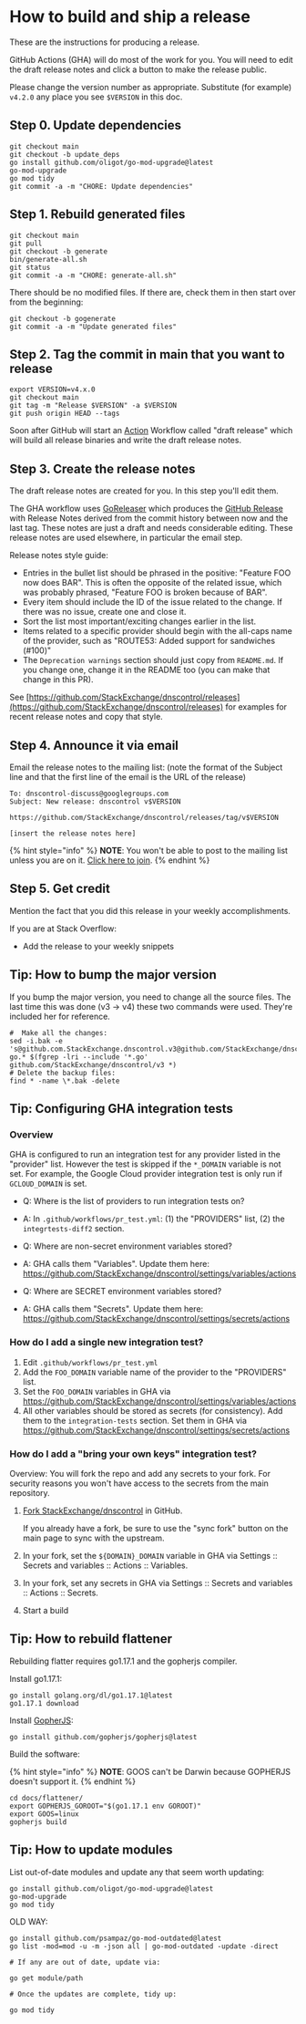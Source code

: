 # How to build and ship a release

These are the instructions for producing a release.

GitHub Actions (GHA) will do most of the work for you. You will need to edit the draft release notes and click a button to make the release public.

Please change the version number as appropriate.  Substitute (for example)
`v4.2.0` any place you see `$VERSION` in this doc.

## Step 0. Update dependencies

```shell
git checkout main
git checkout -b update_deps
go install github.com/oligot/go-mod-upgrade@latest
go-mod-upgrade
go mod tidy
git commit -a -m "CHORE: Update dependencies"
```

## Step 1. Rebuild generated files

```shell
git checkout main
git pull
git checkout -b generate
bin/generate-all.sh
git status
git commit -a -m "CHORE: generate-all.sh"
```

There should be no modified files. If there are, check them in then start over from the beginning:

```
git checkout -b gogenerate
git commit -a -m "Update generated files"
```

## Step 2. Tag the commit in main that you want to release

```shell
export VERSION=v4.x.0
git checkout main
git tag -m "Release $VERSION" -a $VERSION
git push origin HEAD --tags
```

Soon after
GitHub will start an [Action](https://github.com/StackExchange/dnscontrol/actions) Workflow called "draft release" which will build all release binaries and write the draft release notes.

## Step 3. Create the release notes

The draft release notes are created for you. In this step you'll edit them.

The GHA workflow uses [GoReleaser](https://goreleaser.com/) which produces the [GitHub Release](https://github.com/StackExchange/dnscontrol/releases) with Release Notes derived from the commit history between now and the last tag.
These notes are just a draft and needs considerable editing.
These release notes are used elsewhere, in particular the email step.

Release notes style guide:

* Entries in the bullet list should be phrased in the positive: "Feature FOO now does BAR".  This is often the opposite of the related issue, which was probably phrased, "Feature FOO is broken because of BAR".
* Every item should include the ID of the issue related to the change. If there was no issue, create one and close it.
* Sort the list most important/exciting changes earlier in the list.
* Items related to a specific provider should begin with the all-caps name of the provider, such as "ROUTE53: Added support for sandwiches (#100)"
* The `Deprecation warnings` section should just copy from `README.md`.  If you change one, change it in the README too (you can make that change in this PR).

See [https://github.com/StackExchange/dnscontrol/releases](https://github.com/StackExchange/dnscontrol/releases) for examples for recent release notes and copy that style.

## Step 4. Announce it via email

Email the release notes to the mailing list: (note the format of the Subject line and that the first line of the email is the URL of the release)

```text
To: dnscontrol-discuss@googlegroups.com
Subject: New release: dnscontrol v$VERSION

https://github.com/StackExchange/dnscontrol/releases/tag/v$VERSION

[insert the release notes here]
```

{% hint style="info" %}
**NOTE**: You won't be able to post to the mailing list unless you are on
it.  [Click here to join](https://groups.google.com/g/dnscontrol-discuss).
{% endhint %}

## Step 5. Get credit

Mention the fact that you did this release in your weekly accomplishments.

If you are at Stack Overflow:

* Add the release to your weekly snippets

## Tip: How to bump the major version

If you bump the major version, you need to change all the source
files.  The last time this was done (v3 -> v4) these two commands
were used. They're included her for reference.

```shell
#  Make all the changes:
sed -i.bak -e 's@github.com.StackExchange.dnscontrol.v3@github.com/StackExchange/dnscontrol/v4@g' go.* $(fgrep -lri --include '*.go' github.com/StackExchange/dnscontrol/v3 *)
# Delete the backup files:
find * -name \*.bak -delete
```

## Tip: Configuring GHA integration tests

### Overview

GHA is configured to run an integration test for any provider listed in the "provider" list. However the test is skipped if the `*_DOMAIN` variable is not set. For example, the Google Cloud provider integration test is only run if `GCLOUD_DOMAIN` is set.

* Q: Where is the list of providers to run integration tests on?
* A: In `.github/workflows/pr_test.yml`: (1) the "PROVIDERS" list, (2) the `integrtests-diff2` section.

* Q: Where are non-secret environment variables stored?
* A: GHA calls them "Variables". Update them here: https://github.com/StackExchange/dnscontrol/settings/variables/actions

* Q: Where are SECRET environment variables stored?
* A: GHA calls them "Secrets". Update them here: https://github.com/StackExchange/dnscontrol/settings/secrets/actions

### How do I add a single new integration test?

1. Edit `.github/workflows/pr_test.yml`
2. Add the `FOO_DOMAIN` variable name of the provider to the "PROVIDERS" list.
3. Set the `FOO_DOMAIN` variables in GHA via https://github.com/StackExchange/dnscontrol/settings/variables/actions
4. All other variables should be stored as secrets (for consistency).  Add them to the `integration-tests` section.
Set them in GHA via https://github.com/StackExchange/dnscontrol/settings/secrets/actions

### How do I add a "bring your own keys" integration test?

Overview: You will fork the repo and add any secrets to your fork.  For security reasons you won't have access to the secrets from the main repository.

1. [Fork StackExchange/dnscontrol](https://github.com/StackExchange/dnscontrol/fork) in GitHub.

    If you already have a fork, be sure to use the "sync fork" button on the main page to sync with the upstream.

2. In your fork, set the `${DOMAIN}_DOMAIN` variable in GHA via Settings :: Secrets and variables :: Actions :: Variables.

3. In your fork, set any secrets in GHA via Settings :: Secrets and variables :: Actions :: Secrets.

5. Start a build


## Tip: How to rebuild flattener

Rebuilding flatter requires go1.17.1 and the gopherjs compiler.

Install go1.17.1:

```shell
go install golang.org/dl/go1.17.1@latest
go1.17.1 download
```

Install [GopherJS](https://github.com/gopherjs/gopherjs):

```shell
go install github.com/gopherjs/gopherjs@latest
```

Build the software:

{% hint style="info" %}
**NOTE**: GOOS can't be Darwin because GOPHERJS doesn't support it.
{% endhint %}

```shell
cd docs/flattener/
export GOPHERJS_GOROOT="$(go1.17.1 env GOROOT)"
export GOOS=linux
gopherjs build
```

## Tip: How to update modules

List out-of-date modules and update any that seem worth updating:

```shell
go install github.com/oligot/go-mod-upgrade@latest
go-mod-upgrade
go mod tidy
```

OLD WAY:

```shell
go install github.com/psampaz/go-mod-outdated@latest
go list -mod=mod -u -m -json all | go-mod-outdated -update -direct

# If any are out of date, update via:

go get module/path

# Once the updates are complete, tidy up:

go mod tidy
```
